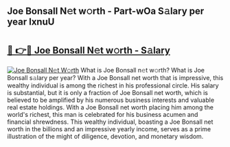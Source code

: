 ## Joe Bonsall N𝚎t w𝚘rth - Part-wOa S𝚊lary per year lxnuU

# <h2><a href="http://gc1wwz.nevu.top/?p=Joe+Bonsall">🔗 👉🔴 Joe Bonsall N𝚎t w𝚘rth - S𝚊lary</a></h2>

[![Joe Bonsall N𝚎t W𝚘rth](https://i.imgur.com/Oavwk0R.jpeg)](http://gc1wwz.nevu.top/?p=Joe+Bonsall)
What is Joe Bonsall n𝚎t w𝚘rth? What is Joe Bonsall s𝚊lary per year?
With a Joe Bonsall net worth that is impressive, this wealthy individual is among the richest in his professional circle. His salary is substantial, but it is only a fraction of Joe Bonsall net worth, which is believed to be amplified by his numerous business interests and valuable real estate holdings. With a Joe Bonsall net worth placing him among the world's richest, this man is celebrated for his business acumen and financial shrewdness. This wealthy individual, boasting a Joe Bonsall net worth in the billions and an impressive yearly income, serves as a prime illustration of the might of diligence, devotion, and monetary wisdom.
